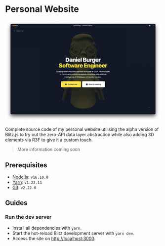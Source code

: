 # Personal Website

![Screenshot of the hero section](./docs/img/readme-banner.png)

Complete source code of my personal website utilising the alpha version of Blitz.js to try out the zero-API data layer abstraction while also adding 3D elements via R3F to give it a custom touch.

> More information coming soon

## Prerequisites

- [Node.js](https://nodejs.org): `v16.10.0`
- [Yarn](https://yarnpkg.com): `v1.22.11`
- [Git](https://git-scm.com): `v2.22.0`

## Guides

### Run the dev server

- Install all dependencies with `yarn`.
- Start the hot-reload Blitz development server with `yarn dev`.
- Access the site on <http://localhost:3000>.
